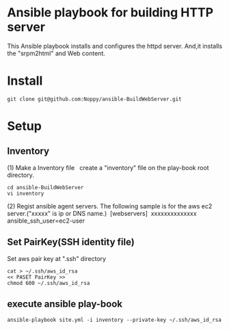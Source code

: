 # Ansible playbook for building HTTP server
This Ansible playbook installs and configures the httpd server. And,it installs the "srpm2html" and Web content.

# Install
`git clone git@github.com:Noppy/ansible-BuildWebServer.git` 

# Setup
## Inventory
(1) Make a Inventory file  
create a "inventory" file on the play-book root directory.
```
cd ansible-BuildWebServer
vi inventory
```
(2) Regist ansible agent servers.
The following sample is for the aws ec2 server.("xxxxx" is ip or DNS name.) 
  [webservers]
  xxxxxxxxxxxxxx ansible_ssh_user=ec2-user  

## Set PairKey(SSH identity file)
Set aws pair key at ".ssh" directory
```
cat > ~/.ssh/aws_id_rsa
<< PASET PairKey >>
chmod 600 ~/.ssh/aws_id_rsa
```

## execute ansible play-book
```
ansible-playbook site.yml -i inventory --private-key ~/.ssh/aws_id_rsa 
```
